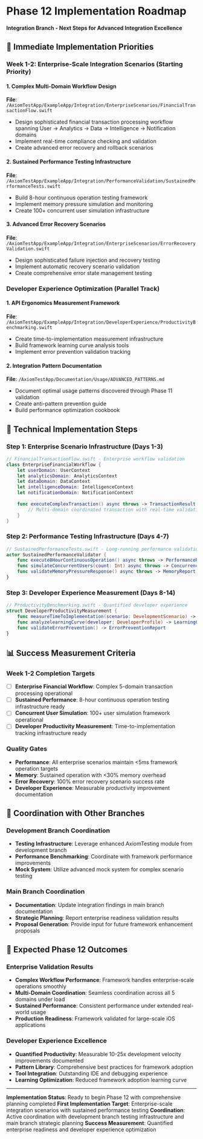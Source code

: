 # Phase 12 Implementation Roadmap

**Integration Branch - Next Steps for Advanced Integration Excellence**

## 🎯 Immediate Implementation Priorities

### **Week 1-2: Enterprise-Scale Integration Scenarios (Starting Priority)**

#### **1. Complex Multi-Domain Workflow Design**
**File**: `/AxiomTestApp/ExampleApp/Integration/EnterpriseScenarios/FinancialTransactionFlow.swift`
- Design sophisticated financial transaction processing workflow spanning User → Analytics → Data → Intelligence → Notification domains
- Implement real-time compliance checking and validation
- Create advanced error recovery and rollback scenarios

#### **2. Sustained Performance Testing Infrastructure**
**File**: `/AxiomTestApp/ExampleApp/Integration/PerformanceValidation/SustainedPerformanceTests.swift`
- Build 8-hour continuous operation testing framework
- Implement memory pressure simulation and monitoring
- Create 100+ concurrent user simulation infrastructure

#### **3. Advanced Error Recovery Scenarios**
**File**: `/AxiomTestApp/ExampleApp/Integration/EnterpriseScenarios/ErrorRecoveryValidation.swift`
- Design sophisticated failure injection and recovery testing
- Implement automatic recovery scenario validation
- Create comprehensive error state management testing

### **Developer Experience Optimization (Parallel Track)**

#### **1. API Ergonomics Measurement Framework**
**File**: `/AxiomTestApp/ExampleApp/Integration/DeveloperExperience/ProductivityBenchmarking.swift`
- Create time-to-implementation measurement infrastructure
- Build framework learning curve analysis tools
- Implement error prevention validation tracking

#### **2. Integration Pattern Documentation**
**File**: `/AxiomTestApp/Documentation/Usage/ADVANCED_PATTERNS.md`
- Document optimal usage patterns discovered through Phase 11 validation
- Create anti-pattern prevention guide
- Build performance optimization cookbook

## 🔧 Technical Implementation Steps

### **Step 1: Enterprise Scenario Infrastructure (Days 1-3)**
```swift
// FinancialTransactionFlow.swift - Enterprise workflow validation
class EnterpriseFinancialWorkflow {
    let userDomain: UserContext
    let analyticsDomain: AnalyticsContext  
    let dataDomain: DataContext
    let intelligenceDomain: IntelligenceContext
    let notificationDomain: NotificationContext
    
    func executeComplexTransaction() async throws -> TransactionResult {
        // Multi-domain coordinated transaction with real-time validation
    }
}
```

### **Step 2: Performance Testing Infrastructure (Days 4-7)**
```swift
// SustainedPerformanceTests.swift - Long-running performance validation
actor SustainedPerformanceValidator {
    func execute8HourContinuousOperation() async throws -> PerformanceReport
    func simulateConcurrentUsers(count: Int) async throws -> ConcurrencyReport
    func validateMemoryPressureResponse() async throws -> MemoryReport
}
```

### **Step 3: Developer Experience Measurement (Days 8-14)**
```swift
// ProductivityBenchmarking.swift - Quantified developer experience
struct DeveloperProductivityMeasurement {
    func measureTimeToImplementation(scenario: DevelopmentScenario) -> TimeInterval
    func analyzelearningCurve(developer: DeveloperProfile) -> LearningCurveAnalysis
    func validateErrorPrevention() -> ErrorPreventionReport
}
```

## 📊 Success Measurement Criteria

### **Week 1-2 Completion Targets**
- [ ] **Enterprise Financial Workflow**: Complex 5-domain transaction processing operational
- [ ] **Sustained Performance**: 8-hour continuous operation testing infrastructure ready
- [ ] **Concurrent User Simulation**: 100+ user simulation framework operational
- [ ] **Developer Productivity Measurement**: Time-to-implementation tracking infrastructure ready

### **Quality Gates**
- **Performance**: All enterprise scenarios maintain <5ms framework operation targets
- **Memory**: Sustained operation with <30% memory overhead
- **Error Recovery**: 100% error recovery scenario success rate
- **Developer Experience**: Measurable productivity improvement documentation

## 🔄 Coordination with Other Branches

### **Development Branch Coordination**
- **Testing Infrastructure**: Leverage enhanced AxiomTesting module from development branch
- **Performance Benchmarking**: Coordinate with framework performance improvements
- **Mock System**: Utilize advanced mock system for complex scenario testing

### **Main Branch Coordination** 
- **Documentation**: Update integration findings in main branch documentation
- **Strategic Planning**: Report enterprise readiness validation results
- **Proposal Generation**: Provide input for future framework enhancement proposals

## 🚀 Expected Phase 12 Outcomes

### **Enterprise Validation Results**
- **Complex Workflow Performance**: Framework handles enterprise-scale operations smoothly
- **Multi-Domain Coordination**: Seamless coordination across all 5 domains under load
- **Sustained Performance**: Consistent performance under extended real-world usage
- **Production Readiness**: Framework validated for large-scale iOS applications

### **Developer Experience Excellence**
- **Quantified Productivity**: Measurable 10-25x development velocity improvements documented
- **Pattern Library**: Comprehensive best practices for framework adoption
- **Tool Integration**: Outstanding IDE and debugging experience
- **Learning Optimization**: Reduced framework adoption learning curve

---

**Implementation Status**: Ready to begin Phase 12 with comprehensive planning completed
**First Implementation Target**: Enterprise-scale integration scenarios with sustained performance testing
**Coordination**: Active coordination with development branch testing infrastructure and main branch strategic planning
**Success Measurement**: Quantified enterprise readiness and developer experience optimization